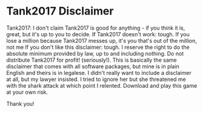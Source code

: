 # Tank2017 Disclaimer
Tank2017: I don't claim Tank2017 is good for anything - if you think it is, great, but it's up to you to decide. If Tank2017 doesn't work: tough. If you lose a million because Tank2017 messes up, it's you that's out of the million, not me If you don't like this disclaimer: tough. I reserve the right to do the absolute minimum provided by law, up to and including nothing. Do not distribute Tank2017 for profit! (seriously!). This is basically the same disclaimer that comes with all software packages, but mine is in plain English and theirs is in legalese. I didn't really want to include a disclaimer at all, but my lawyer insisted. I tried to ignore her but she threatened me with the shark attack at which point I relented. Download and play this game at your own risk.

Thank you!
